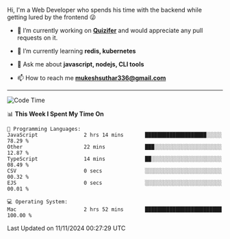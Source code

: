 Hi, I'm a Web Developer who spends his time with the backend while getting lured by the frontend 😜

- 🔭 I’m currently working on **[Quizifer](https://github.com/SutharMukesh/Quizifer/)** and would appreciate any pull requests on it.

- 🌱 I’m currently learning **redis, kubernetes**

- 💬 Ask me about **javascript, nodejs, CLI tools**

- 📫 How to reach me **mukeshsuthar336@gmail.com**

---
<!--START_SECTION:waka-->
![Code Time](http://img.shields.io/badge/Code%20Time-3%2C176%20hrs%2018%20mins-blue)

📊 **This Week I Spent My Time On** 

```text
💬 Programming Languages: 
JavaScript               2 hrs 14 mins       ████████████████████░░░░░   78.29 % 
Other                    22 mins             ███░░░░░░░░░░░░░░░░░░░░░░   12.87 % 
TypeScript               14 mins             ██░░░░░░░░░░░░░░░░░░░░░░░   08.49 % 
CSV                      0 secs              ░░░░░░░░░░░░░░░░░░░░░░░░░   00.32 % 
EJS                      0 secs              ░░░░░░░░░░░░░░░░░░░░░░░░░   00.01 % 

💻 Operating System: 
Mac                      2 hrs 52 mins       █████████████████████████   100.00 % 
```


 Last Updated on 11/11/2024 00:27:29 UTC
<!--END_SECTION:waka-->
